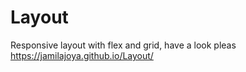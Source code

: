 # Layout
Responsive layout with flex and grid, have a look pleas
https://jamilajoya.github.io/Layout/
